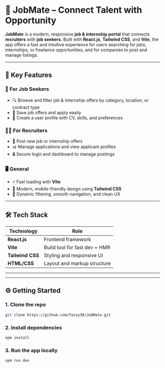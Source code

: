 # 💼 JobMate – Connect Talent with Opportunity

**JobMate** is a modern, responsive **job & internship portal** that connects **recruiters** with **job seekers**. Built with **React.js**, **Tailwind CSS**, and **Vite**, the app offers a fast and intuitive experience for users searching for jobs, internships, or freelance opportunities, and for companies to post and manage listings.

---

## 🚀 Key Features

### 👥 For Job Seekers
- 🔍 Browse and filter job & internship offers by category, location, or contract type
- 💾 Save job offers and apply easily
- 🧾 Create a user profile with CV, skills, and preferences

### 🧑‍💼 For Recruiters
- 📝 Post new job or internship offers
- 📊 Manage applications and view applicant profiles
- 🔒 Secure login and dashboard to manage postings

### 🖥️ General
- ⚡ Fast loading with **Vite**
- 🎨 Modern, mobile-friendly design using **Tailwind CSS**
- 💬 Dynamic filtering, smooth navigation, and clean UX

---

## 🛠️ Tech Stack

| Technology       | Role                             |
|------------------|----------------------------------|
| **React.js**     | Frontend framework               |
| **Vite**         | Build tool for fast dev + HMR    |
| **Tailwind CSS** | Styling and responsive UI        |
| **HTML/CSS**     | Layout and markup structure      |
-------------------------------------------------------


---

## ⚙️ Getting Started

### 1. Clone the repo

```bash
git clone https://github.com/Yassy30/JobMate.git
```
### 2. Install dependencies
```bash
npm install
```
### 3. Run the app locally
```bash
npm run dev
```

